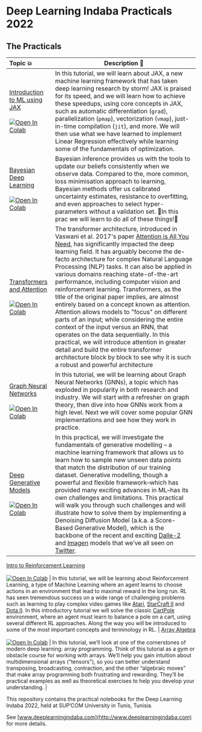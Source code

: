 # Deep Learning Indaba Practicals 2022
  
## The Practicals 
| Topic 💥 | Description 📘 |
|:--- |----------------------------------------------------------|
[Introduction to ML using JAX](https://github.com/deep-learning-indaba/indaba-pracs-2022/blob/main/practicals/Introduction_to_ML_using_JAX.ipynb) <br /> <br /> [![Open In Colab](https://colab.research.google.com/assets/colab-badge.svg)](https://colab.research.google.com/github/deep-learning-indaba/indaba-pracs-2022/blob/main/practicals/Introduction_to_ML_using_JAX.ipynb) | In this tutorial, we will learn about JAX, a new machine learning framework that has taken deep learning research by storm! JAX is praised for its speed, and we will learn how to achieve these speedups, using core concepts in JAX, such as automatic differentiation (`grad`), parallelization (`pmap`), vectorization (`vmap`), just-in-time compilation (`jit`), and more. We will then use what we have learned to implement Linear Regression effectively while learning some of the fundamentals of optimization.  | 
[Bayesian Deep Learning](https://github.com/deep-learning-indaba/indaba-pracs-2022/blob/main/practicals/Bayesian_Deep_Learning_Prac.ipynb) <br /> <br /> [![Open In Colab](https://colab.research.google.com/assets/colab-badge.svg)](https://colab.research.google.com/github/deep-learning-indaba/indaba-pracs-2022/blob/main/practicals/Bayesian_Deep_Learning_Prac.ipynb) | Bayesian inference provides us with the tools to update our beliefs consistently when we observe data. Compared to the, more common, loss minimisation approach to learning, Bayesian methods offer us calibrated uncertainty estimates, resistance to overfitting, and even approaches to select hyper-parameters without a validation set. 🚀In this prac we will learn to do all of these things!🚀 | 
[Transformers and Attention](https://github.com/deep-learning-indaba/indaba-pracs-2022/blob/main/practicals/attention_and_transformers.ipynb) <br /> <br /> [![Open In Colab](https://colab.research.google.com/assets/colab-badge.svg)](https://colab.research.google.com/github/deep-learning-indaba/indaba-pracs-2022/blob/main/practicals/attention_and_transformers.ipynb) | The transformer architecture, introduced in Vaswani et al. 2017's paper [Attention is All You Need](https://arxiv.org/abs/1706.03762?amp=1), has significantly impacted the deep learning field. It has arguably become the de-facto architecture for complex Natural Language Processing (NLP) tasks. It can also be applied in various domains reaching state-of-the-art performance, including computer vision and reinforcement learning. Transformers, as the title of the original paper implies, are almost entirely based on a concept known as attention. Attention allows models to "focus" on different parts of an input; while considering the entire context of the input versus an RNN, that operates on the data sequentially. In this practical, we will introduce attention in greater detail and build the entire transformer architecture block by block to see why it is such a robust and powerful architecture | 
[Graph Neural Networks](https://github.com/deep-learning-indaba/indaba-pracs-2022/blob/main/practicals/GNN_practical.ipynb) <br /> <br /> [![Open In Colab](https://colab.research.google.com/assets/colab-badge.svg)](https://colab.research.google.com/github/deep-learning-indaba/indaba-pracs-2022/blob/main/practicals/GNN_practical.ipynb) | In this tutorial, we will be learning about Graph Neural Networks (GNNs), a topic which has exploded in popularity in both research and industry. We will start with a refresher on graph theory, then dive into how GNNs work from a high level. Next we will cover some popular GNN implementations and see how they work in practice. | 
[Deep Generative Models](https://github.com/deep-learning-indaba/indaba-pracs-2022/blob/main/practicals/deep_generative_models.ipynb) <br /> <br /> [![Open In Colab](https://colab.research.google.com/assets/colab-badge.svg)](https://colab.research.google.com/github/deep-learning-indaba/indaba-pracs-2022/blob/main/practicals/deep_generative_models.ipynb) | In this practical, we will investigate the fundamentals of generative modelling – a machine learning framework that allows us to learn how to sample new unseen data points that match the distribution of our training dataset. Generative modelling, though a powerful and flexible framework–which has provided many exciting advances in ML–has its own challenges and limitations. This practical will walk you through such challenges and will illustrate how to solve them by implementing a Denoising Diffusion Model (a.k.a. a Score-Based Generative Model), which is the backbone of the recent and exciting [Dalle-2](https://openai.com/dall-e-2/) and [Imagen](https://imagen.research.google/) models that we’ve all seen on [Twitter](https://twitter.com/search?q=%23dalle2%20%23imagen&src=typed_query). |
[Intro to Reinforcement 
Learning](https://github.com/deep-learning-indaba/indaba-pracs-2022/blob/main/introduction_to_reinforcement_learning.ipynb) 
<br /> <br /> [![Open In Colab](https://colab.research.google.com/assets/colab-badge.svg)](https://colab.research.google.com/github/deep-learning-indaba/indaba-pracs-2022/blob/main/prac_intro_to_rl.ipynb) | In this tutorial, we will be learning about Reinforcement Learning, a type of Machine Learning where an agent learns to choose actions in an environment that lead to maximal reward in the long run. RL has seen tremendous success on a wide range of challenging problems such as learning to play complex video games like [Atari](https://www.deepmind.com/blog/agent57-outperforming-the-human-atari-benchmark), [StarCraft II](https://www.deepmind.com/blog/alphastar-mastering-the-real-time-strategy-game-starcraft-ii) and [Dota II](https://openai.com/five/). In this introductory tutorial we will solve the classic [CartPole](https://www.gymlibrary.ml/environments/classic_control/cart_pole/) environment, where an agent must learn to balance a pole on a cart, using several different RL approaches. Along the way you will be introduced to some of the most important concepts and terminology in RL. | 
[Array Algebra](-) <br /> <br /> [![Open In Colab](https://colab.research.google.com/assets/colab-badge.svg)](-) | In this tutorial, we’ll look at one of the cornerstones of modern deep learning: array programming. Think of this tutorial as a gym or obstacle course for working with arrays. We’ll help you gain intuition about multidimensional arrays (“tensors”), so you can better understand transposing, broadcasting, contraction, and the other “algebraic moves” that make array programming both frustrating and rewarding. They’ll be practical examples as well as theoretical exercises to help you develop your understanding. | 



This repository contains the practical notebooks for the Deep Learning Indaba
2022, held at SUP’COM University in Tunis, Tunisia.

See [www.deeplearningindaba.com](http://www.deeplearningindaba.com) for more details.
